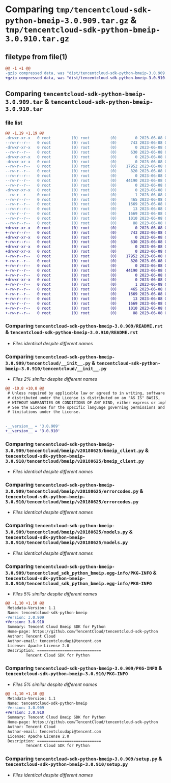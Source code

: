 # Comparing `tmp/tencentcloud-sdk-python-bmeip-3.0.909.tar.gz` & `tmp/tencentcloud-sdk-python-bmeip-3.0.910.tar.gz`

## filetype from file(1)

```diff
@@ -1 +1 @@
-gzip compressed data, was "dist/tencentcloud-sdk-python-bmeip-3.0.909.tar", last modified: Thu Jun  8 00:18:19 2023, max compression
+gzip compressed data, was "dist/tencentcloud-sdk-python-bmeip-3.0.910.tar", last modified: Thu Jun  8 09:03:30 2023, max compression
```

## Comparing `tencentcloud-sdk-python-bmeip-3.0.909.tar` & `tencentcloud-sdk-python-bmeip-3.0.910.tar`

### file list

```diff
@@ -1,19 +1,19 @@
-drwxr-xr-x   0 root         (0) root         (0)        0 2023-06-08 00:18:19.000000 tencentcloud-sdk-python-bmeip-3.0.909/
--rw-r--r--   0 root         (0) root         (0)      743 2023-06-08 00:18:19.000000 tencentcloud-sdk-python-bmeip-3.0.909/README.rst
-drwxr-xr-x   0 root         (0) root         (0)        0 2023-06-08 00:18:19.000000 tencentcloud-sdk-python-bmeip-3.0.909/tencentcloud/
--rw-r--r--   0 root         (0) root         (0)      630 2023-06-08 00:18:19.000000 tencentcloud-sdk-python-bmeip-3.0.909/tencentcloud/__init__.py
-drwxr-xr-x   0 root         (0) root         (0)        0 2023-06-08 00:18:19.000000 tencentcloud-sdk-python-bmeip-3.0.909/tencentcloud/bmeip/
-drwxr-xr-x   0 root         (0) root         (0)        0 2023-06-08 00:18:19.000000 tencentcloud-sdk-python-bmeip-3.0.909/tencentcloud/bmeip/v20180625/
--rw-r--r--   0 root         (0) root         (0)    17952 2023-06-08 00:18:19.000000 tencentcloud-sdk-python-bmeip-3.0.909/tencentcloud/bmeip/v20180625/bmeip_client.py
--rw-r--r--   0 root         (0) root         (0)      820 2023-06-08 00:18:19.000000 tencentcloud-sdk-python-bmeip-3.0.909/tencentcloud/bmeip/v20180625/errorcodes.py
--rw-r--r--   0 root         (0) root         (0)        0 2023-06-08 00:18:19.000000 tencentcloud-sdk-python-bmeip-3.0.909/tencentcloud/bmeip/v20180625/__init__.py
--rw-r--r--   0 root         (0) root         (0)    44190 2023-06-08 00:18:19.000000 tencentcloud-sdk-python-bmeip-3.0.909/tencentcloud/bmeip/v20180625/models.py
--rw-r--r--   0 root         (0) root         (0)        0 2023-06-08 00:18:19.000000 tencentcloud-sdk-python-bmeip-3.0.909/tencentcloud/bmeip/__init__.py
-drwxr-xr-x   0 root         (0) root         (0)        0 2023-06-08 00:18:19.000000 tencentcloud-sdk-python-bmeip-3.0.909/tencentcloud_sdk_python_bmeip.egg-info/
--rw-r--r--   0 root         (0) root         (0)        1 2023-06-08 00:18:19.000000 tencentcloud-sdk-python-bmeip-3.0.909/tencentcloud_sdk_python_bmeip.egg-info/dependency_links.txt
--rw-r--r--   0 root         (0) root         (0)      465 2023-06-08 00:18:19.000000 tencentcloud-sdk-python-bmeip-3.0.909/tencentcloud_sdk_python_bmeip.egg-info/SOURCES.txt
--rw-r--r--   0 root         (0) root         (0)     1669 2023-06-08 00:18:19.000000 tencentcloud-sdk-python-bmeip-3.0.909/tencentcloud_sdk_python_bmeip.egg-info/PKG-INFO
--rw-r--r--   0 root         (0) root         (0)       13 2023-06-08 00:18:19.000000 tencentcloud-sdk-python-bmeip-3.0.909/tencentcloud_sdk_python_bmeip.egg-info/top_level.txt
--rw-r--r--   0 root         (0) root         (0)     1669 2023-06-08 00:18:19.000000 tencentcloud-sdk-python-bmeip-3.0.909/PKG-INFO
--rw-r--r--   0 root         (0) root         (0)     1010 2023-06-08 00:18:19.000000 tencentcloud-sdk-python-bmeip-3.0.909/setup.py
--rw-r--r--   0 root         (0) root         (0)       88 2023-06-08 00:18:19.000000 tencentcloud-sdk-python-bmeip-3.0.909/setup.cfg
+drwxr-xr-x   0 root         (0) root         (0)        0 2023-06-08 09:03:30.000000 tencentcloud-sdk-python-bmeip-3.0.910/
+-rw-r--r--   0 root         (0) root         (0)      743 2023-06-08 09:03:30.000000 tencentcloud-sdk-python-bmeip-3.0.910/README.rst
+drwxr-xr-x   0 root         (0) root         (0)        0 2023-06-08 09:03:30.000000 tencentcloud-sdk-python-bmeip-3.0.910/tencentcloud/
+-rw-r--r--   0 root         (0) root         (0)      630 2023-06-08 09:03:30.000000 tencentcloud-sdk-python-bmeip-3.0.910/tencentcloud/__init__.py
+drwxr-xr-x   0 root         (0) root         (0)        0 2023-06-08 09:03:30.000000 tencentcloud-sdk-python-bmeip-3.0.910/tencentcloud/bmeip/
+drwxr-xr-x   0 root         (0) root         (0)        0 2023-06-08 09:03:30.000000 tencentcloud-sdk-python-bmeip-3.0.910/tencentcloud/bmeip/v20180625/
+-rw-r--r--   0 root         (0) root         (0)    17952 2023-06-08 09:03:30.000000 tencentcloud-sdk-python-bmeip-3.0.910/tencentcloud/bmeip/v20180625/bmeip_client.py
+-rw-r--r--   0 root         (0) root         (0)      820 2023-06-08 09:03:30.000000 tencentcloud-sdk-python-bmeip-3.0.910/tencentcloud/bmeip/v20180625/errorcodes.py
+-rw-r--r--   0 root         (0) root         (0)        0 2023-06-08 09:03:30.000000 tencentcloud-sdk-python-bmeip-3.0.910/tencentcloud/bmeip/v20180625/__init__.py
+-rw-r--r--   0 root         (0) root         (0)    44190 2023-06-08 09:03:30.000000 tencentcloud-sdk-python-bmeip-3.0.910/tencentcloud/bmeip/v20180625/models.py
+-rw-r--r--   0 root         (0) root         (0)        0 2023-06-08 09:03:30.000000 tencentcloud-sdk-python-bmeip-3.0.910/tencentcloud/bmeip/__init__.py
+drwxr-xr-x   0 root         (0) root         (0)        0 2023-06-08 09:03:30.000000 tencentcloud-sdk-python-bmeip-3.0.910/tencentcloud_sdk_python_bmeip.egg-info/
+-rw-r--r--   0 root         (0) root         (0)        1 2023-06-08 09:03:30.000000 tencentcloud-sdk-python-bmeip-3.0.910/tencentcloud_sdk_python_bmeip.egg-info/dependency_links.txt
+-rw-r--r--   0 root         (0) root         (0)      465 2023-06-08 09:03:30.000000 tencentcloud-sdk-python-bmeip-3.0.910/tencentcloud_sdk_python_bmeip.egg-info/SOURCES.txt
+-rw-r--r--   0 root         (0) root         (0)     1669 2023-06-08 09:03:30.000000 tencentcloud-sdk-python-bmeip-3.0.910/tencentcloud_sdk_python_bmeip.egg-info/PKG-INFO
+-rw-r--r--   0 root         (0) root         (0)       13 2023-06-08 09:03:30.000000 tencentcloud-sdk-python-bmeip-3.0.910/tencentcloud_sdk_python_bmeip.egg-info/top_level.txt
+-rw-r--r--   0 root         (0) root         (0)     1669 2023-06-08 09:03:30.000000 tencentcloud-sdk-python-bmeip-3.0.910/PKG-INFO
+-rw-r--r--   0 root         (0) root         (0)     1010 2023-06-08 09:03:30.000000 tencentcloud-sdk-python-bmeip-3.0.910/setup.py
+-rw-r--r--   0 root         (0) root         (0)       88 2023-06-08 09:03:30.000000 tencentcloud-sdk-python-bmeip-3.0.910/setup.cfg
```

### Comparing `tencentcloud-sdk-python-bmeip-3.0.909/README.rst` & `tencentcloud-sdk-python-bmeip-3.0.910/README.rst`

 * *Files identical despite different names*

### Comparing `tencentcloud-sdk-python-bmeip-3.0.909/tencentcloud/__init__.py` & `tencentcloud-sdk-python-bmeip-3.0.910/tencentcloud/__init__.py`

 * *Files 2% similar despite different names*

```diff
@@ -10,8 +10,8 @@
 # Unless required by applicable law or agreed to in writing, software
 # distributed under the License is distributed on an "AS IS" BASIS,
 # WITHOUT WARRANTIES OR CONDITIONS OF ANY KIND, either express or implied.
 # See the License for the specific language governing permissions and
 # limitations under the License.
 
 
-__version__ = '3.0.909'
+__version__ = '3.0.910'
```

### Comparing `tencentcloud-sdk-python-bmeip-3.0.909/tencentcloud/bmeip/v20180625/bmeip_client.py` & `tencentcloud-sdk-python-bmeip-3.0.910/tencentcloud/bmeip/v20180625/bmeip_client.py`

 * *Files identical despite different names*

### Comparing `tencentcloud-sdk-python-bmeip-3.0.909/tencentcloud/bmeip/v20180625/errorcodes.py` & `tencentcloud-sdk-python-bmeip-3.0.910/tencentcloud/bmeip/v20180625/errorcodes.py`

 * *Files identical despite different names*

### Comparing `tencentcloud-sdk-python-bmeip-3.0.909/tencentcloud/bmeip/v20180625/models.py` & `tencentcloud-sdk-python-bmeip-3.0.910/tencentcloud/bmeip/v20180625/models.py`

 * *Files identical despite different names*

### Comparing `tencentcloud-sdk-python-bmeip-3.0.909/tencentcloud_sdk_python_bmeip.egg-info/PKG-INFO` & `tencentcloud-sdk-python-bmeip-3.0.910/tencentcloud_sdk_python_bmeip.egg-info/PKG-INFO`

 * *Files 5% similar despite different names*

```diff
@@ -1,10 +1,10 @@
 Metadata-Version: 1.1
 Name: tencentcloud-sdk-python-bmeip
-Version: 3.0.909
+Version: 3.0.910
 Summary: Tencent Cloud Bmeip SDK for Python
 Home-page: https://github.com/TencentCloud/tencentcloud-sdk-python
 Author: Tencent Cloud
 Author-email: tencentcloudapi@tencent.com
 License: Apache License 2.0
 Description: ============================
         Tencent Cloud SDK for Python
```

### Comparing `tencentcloud-sdk-python-bmeip-3.0.909/PKG-INFO` & `tencentcloud-sdk-python-bmeip-3.0.910/PKG-INFO`

 * *Files 5% similar despite different names*

```diff
@@ -1,10 +1,10 @@
 Metadata-Version: 1.1
 Name: tencentcloud-sdk-python-bmeip
-Version: 3.0.909
+Version: 3.0.910
 Summary: Tencent Cloud Bmeip SDK for Python
 Home-page: https://github.com/TencentCloud/tencentcloud-sdk-python
 Author: Tencent Cloud
 Author-email: tencentcloudapi@tencent.com
 License: Apache License 2.0
 Description: ============================
         Tencent Cloud SDK for Python
```

### Comparing `tencentcloud-sdk-python-bmeip-3.0.909/setup.py` & `tencentcloud-sdk-python-bmeip-3.0.910/setup.py`

 * *Files identical despite different names*

